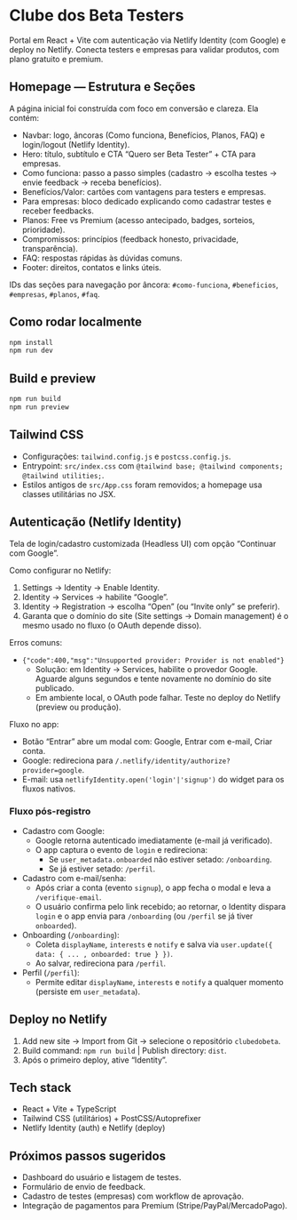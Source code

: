 # Clube dos Beta Testers

Portal em React + Vite com autenticação via Netlify Identity (com Google) e deploy no Netlify. Conecta testers e empresas para validar produtos, com plano gratuito e premium.

## Homepage — Estrutura e Seções

A página inicial foi construída com foco em conversão e clareza. Ela contém:

- Navbar: logo, âncoras (Como funciona, Benefícios, Planos, FAQ) e login/logout (Netlify Identity).
- Hero: título, subtítulo e CTA “Quero ser Beta Tester” + CTA para empresas.
- Como funciona: passo a passo simples (cadastro → escolha testes → envie feedback → receba benefícios).
- Benefícios/Valor: cartões com vantagens para testers e empresas.
- Para empresas: bloco dedicado explicando como cadastrar testes e receber feedbacks.
- Planos: Free vs Premium (acesso antecipado, badges, sorteios, prioridade).
- Compromissos: princípios (feedback honesto, privacidade, transparência).
- FAQ: respostas rápidas às dúvidas comuns.
- Footer: direitos, contatos e links úteis.

IDs das seções para navegação por âncora: `#como-funciona`, `#beneficios`, `#empresas`, `#planos`, `#faq`.

## Como rodar localmente

```powershell
npm install
npm run dev
```

## Build e preview

```powershell
npm run build
npm run preview
```

## Tailwind CSS

- Configurações: `tailwind.config.js` e `postcss.config.js`.
- Entrypoint: `src/index.css` com `@tailwind base; @tailwind components; @tailwind utilities;`.
- Estilos antigos de `src/App.css` foram removidos; a homepage usa classes utilitárias no JSX.

## Autenticação (Netlify Identity)

Tela de login/cadastro customizada (Headless UI) com opção “Continuar com Google”.

Como configurar no Netlify:

1) Settings → Identity → Enable Identity.
2) Identity → Services → habilite “Google”.
3) Identity → Registration → escolha “Open” (ou “Invite only” se preferir).
4) Garanta que o domínio do site (Site settings → Domain management) é o mesmo usado no fluxo (o OAuth depende disso).

Erros comuns:

- `{"code":400,"msg":"Unsupported provider: Provider is not enabled"}`
	- Solução: em Identity → Services, habilite o provedor Google. Aguarde alguns segundos e tente novamente no domínio do site publicado.
	- Em ambiente local, o OAuth pode falhar. Teste no deploy do Netlify (preview ou produção).

Fluxo no app:

- Botão “Entrar” abre um modal com: Google, Entrar com e-mail, Criar conta.
- Google: redireciona para `/.netlify/identity/authorize?provider=google`.
- E-mail: usa `netlifyIdentity.open('login'|'signup')` do widget para os fluxos nativos.

### Fluxo pós-registro

- Cadastro com Google:
	- Google retorna autenticado imediatamente (e-mail já verificado).
	- O app captura o evento de `login` e redireciona:
		- Se `user_metadata.onboarded` não estiver setado: `/onboarding`.
		- Se já estiver setado: `/perfil`.
- Cadastro com e-mail/senha:
	- Após criar a conta (evento `signup`), o app fecha o modal e leva a `/verifique-email`.
	- O usuário confirma pelo link recebido; ao retornar, o Identity dispara `login` e o app envia para `/onboarding` (ou `/perfil` se já tiver `onboarded`).
- Onboarding (`/onboarding`):
	- Coleta `displayName`, `interests` e `notify` e salva via `user.update({ data: { ... , onboarded: true } })`.
	- Ao salvar, redireciona para `/perfil`.
- Perfil (`/perfil`):
	- Permite editar `displayName`, `interests` e `notify` a qualquer momento (persiste em `user_metadata`).

## Deploy no Netlify

1. Add new site → Import from Git → selecione o repositório `clubedobeta`.
2. Build command: `npm run build` | Publish directory: `dist`.
3. Após o primeiro deploy, ative “Identity”.

## Tech stack

- React + Vite + TypeScript
- Tailwind CSS (utilitários) + PostCSS/Autoprefixer
- Netlify Identity (auth) e Netlify (deploy)

## Próximos passos sugeridos

- Dashboard do usuário e listagem de testes.
- Formulário de envio de feedback.
- Cadastro de testes (empresas) com workflow de aprovação.
- Integração de pagamentos para Premium (Stripe/PayPal/MercadoPago).
